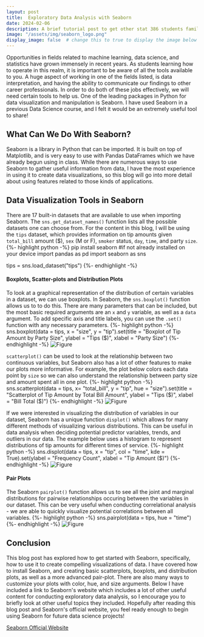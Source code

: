 ```yaml
---
layout: post
title:  Exploratory Data Analysis with Seaborn
date: 2024-02-06
description: A brief tutorial post to get other stat 386 students familiar with using Seaborn  as a data visualization tool.    
image: "/assets/img/seaborn_logo.png"
display_image: false  # change this to true to display the image below the banner 
---
```


<p class="intro"><span class="dropcap">O</span>pportunities  in fields related to machine learning, data science, and statistics have grown immensely in recent years. As students learning how to operate in this realm, it is important to be aware of all the tools available to you. A huge aspect of working in one of the fields listed, is data interpretation, and having the ability to communicate our findings to other career professionals. In order to do both of these jobs effectively, we will need certain tools to help us. One of the leading packages in Python for data visualization and manipulation is Seaborn. I have used Seaborn in a previous Data Science course, and I felt it would be an extremely useful tool to share!</p>


## What Can We Do With Seaborn?
Seaborn is a library in Python that can be imported. It is built on top of Matplotlib, and is very easy to use with Pandas DataFrames which we have already begun using in class. While there are numerous ways to use Seaborn to gather useful information from data, I have the most experience in using it to create data visualizations, so this blog will go into more detail about using features related to those kinds of applications. 

## Data Visualization Tools in Seaborn
There are 17 built-in datasets that are available to use when importing Seaborn. The `sns.get_dataset_names()` function lists all the possible datasets one can choose from. For the content in this blog, I will be using the `tips` dataset, which provides information on tip amounts given `total_bill` amount ($), `sex` (M or F), `smoker` status, `day`, `time`, and party `size`. 
{%- highlight python -%}
pip install seaborn #if not already installed on your device
import pandas as pd
import seaborn as sns

tips = sns.load_dataset("tips")
{%- endhighlight -%}

#### Boxplots, Scatter-plots and Distribution Plots
To look at a graphical representation of the distribution of certain variables in a dataset, we can use boxplots. In Seaborn, the `sns.boxplot()` function allows us to to do this. There are many parameters that can be included, but the most basic required arguments are an `x` and `y` variable, as well as a `data` argument. To add specific axis and title labels, you can use the `.set()` function with any necessary parameters. 
{%- highlight python -%}
sns.boxplot(data = tips, 
            x = "size", 
            y = "tip").set(title = "Boxplot of Tip Amount by Party Size", 
                            ylabel = "Tips ($)", 
                            xlabel = "Party Size")
{%- endhighlight -%}
![Figure]({{site.url}}/{{site.baseurl}}/assets/img/seaborn_boxplot.png)

`scatterplot()` can be used to look at the relationship between two continuous variables, but Seaborn also has a lot of other features to make our plots more informative. For example, the plot below colors each data point by `size` so we can also understand the relationship between party size and amount spent all in one plot. 
{%- highlight python -%}
sns.scatterplot(data = tips, 
                x= "total_bill", 
                y = "tip", 
                hue = "size").set(title = "Scatterplot of Tip Amount by Total Bill Amount", 
                                ylabel = "Tips ($)", 
                                xlabel = "Bill Total ($)")
{%- endhighlight -%}
![Figure]({{site.url}}/{{site.baseurl}}/assets/img/seaborn_scatter.png)

If we were interested in visualizing the distribution of variables in our dataset, Seaborn has a unique function `displot()` which allows for many different methods of visualizing various distributions. This can be useful in data analysis when deciding potential predictor variables, trends, and outliers in our data. The example below uses a histogram to represent distributions of tip amounts for different times of service. 
{%- highlight python -%}
sns.displot(data = tips, 
            x = "tip", 
            col = "time", 
            kde = True).set(ylabel = "Frequency Count", 
                            xlabel = "Tip Amount ($)")
{%- endhighlight -%}
![Figure]({{site.url}}/{{site.baseurl}}/assets/img/seaborn_displot.png)

#### Pair Plots
The Seaborn `pairplot()` function allows us to see all the joint and marginal distributions for pairwise relationships occuring between the variables in our dataset. This can be very useful when conducting correlational analysis - we are able to quickly visualize potential correlations between all variables. 
{%- highlight python -%}
sns.pairplot(data = tips, hue = "time")
{%- endhighlight -%}
![Figure]({{site.url}}/{{site.baseurl}}/assets/img/seaborn_pairplot.png)

## Conclusion
This blog post has explored how to get started with Seaborn, specifically, how to use it to create compelling visualizations of data. I have covered how to install Seaborn, and creating basic scatterplots, boxplots, and distribution plots, as well as a more advanced pair-plot. There are also many ways to customize your plots with color, hue, and size arguments. Below I have included a link to Seaborn's website which includes a lot of other useful content for conducting exploratory data analysis, so I encourage you to briefly look at other useful topics they included. Hopefully after reading this blog post and Seaborn's official website, you feel ready enough to begin using Seaborn for future data science projects!

[Seaborn Official Website](https://seaborn.pydata.org/index.html)

